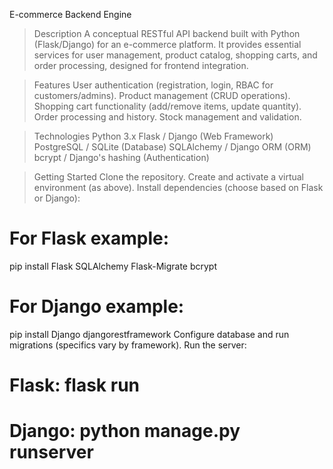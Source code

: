 E-commerce Backend Engine

>Description
A conceptual RESTful API backend built with Python (Flask/Django) for an e-commerce platform.
It provides essential services for user management, product catalog, shopping carts, and order processing, designed for frontend integration.

>Features
User authentication (registration, login, RBAC for customers/admins).
Product management (CRUD operations).
Shopping cart functionality (add/remove items, update quantity).
Order processing and history.
Stock management and validation.

>Technologies
Python 3.x
Flask / Django (Web Framework)
PostgreSQL / SQLite (Database)
SQLAlchemy / Django ORM (ORM)
bcrypt / Django's hashing (Authentication)

>Getting Started
Clone the repository.
Create and activate a virtual environment (as above).
Install dependencies (choose based on Flask or Django):
# For Flask example:
pip install Flask SQLAlchemy Flask-Migrate bcrypt
# For Django example:
pip install Django djangorestframework
Configure database and run migrations (specifics vary by framework).
Run the server:
# Flask: flask run
# Django: python manage.py runserver

